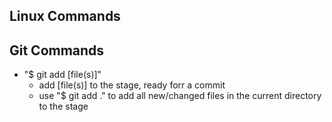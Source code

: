 ## Linux Commands




## Git Commands

- "$ git add [file(s)]"
    - add [file(s)] to the stage, ready forr a commit
    - use "$ git add ." to add all new/changed files in the current directory to the stage


